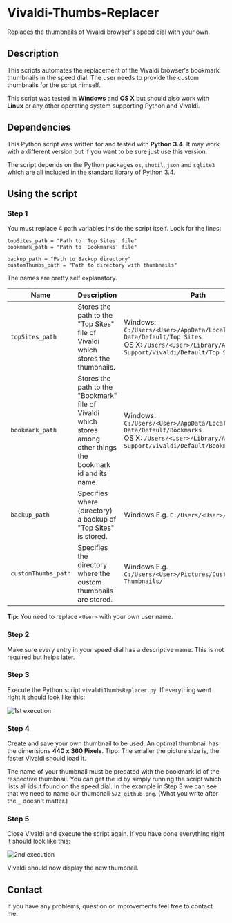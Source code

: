 # Vivaldi-Thumbs-Replacer
Replaces the thumbnails of Vivaldi browser's speed dial with your own.

## Description
This scripts automates the replacement of the Vivaldi browser's bookmark thumbnails in the speed dial. The user needs to provide the custom thumbnails for the script himself.
 
This script was tested in **Windows** and **OS X** but should also work with **Linux** or any other operating system supporting Python and Vivaldi.


## Dependencies
This Python script was written for and tested with **Python 3.4**. It may work with a different version but if you want to be sure just use this version.

The script depends on the Python packages `os`, `shutil`, `json` and `sqlite3` which are all included in the standard library of Python 3.4.

## Using the script

### Step 1
You must replace 4 path variables inside the script itself. Look for
the lines:

```
topSites_path = "Path to 'Top Sites' file"
bookmark_path = "Path to 'Bookmarks' file"

backup_path = "Path to Backup directory"
customThumbs_path = "Path to directory with thumbnails"
```

The names are pretty self explanatory. 

| Name | Description | Path |
|------|-------------|---------|
| `topSites_path` | Stores the path to the "Top Sites" file of Vivaldi which stores the thumbnails. | Windows: `C:/Users/<User>/AppData/Local/Vivaldi/User Data/Default/Top Sites` <br/> OS X: `/Users/<User>/Library/Application Support/Vivaldi/Default/Top Sites` |
| `bookmark_path` | Stores the path to the "Bookmark" file of Vivaldi which stores among other things the bookmark id and its name. | Windows: `C:/Users/<User>/AppData/Local/Vivaldi/User Data/Default/Bookmarks` <br/> OS X: `/Users/<User>/Library/Application Support/Vivaldi/Default/Bookmarks` |
| `backup_path` | Specifies where (directory) a backup of "Top Sites" is stored. | Windows E.g. `C:/Users/<User>/Desktop/` |
| `customThumbs_path` | Specifies the directory where the custom thumbnails are stored. | Windows E.g. `C:/Users/<User>/Pictures/Custom Thumbnails/` |

**Tip:** You need to replace `<User>` with your own user name.

### Step 2
Make sure every entry in your speed dial has a descriptive name. This is not required but helps later.

### Step 3
Execute the Python script `vivaldiThumbsReplacer.py`. If everything went right it should look like this:

![1st execution](http://i.imgur.com/jTzfDnY.png) 

### Step 4
Create and save your own thumbnail to be used. An optimal thumbnail has the dimensions **440 x 360 Pixels**. Tipp: The smaller the picture size is, the faster Vivaldi should load it.

The name of your thumbnail must be predated with the bookmark id of the respective thumbnail. You can get the id by simply running the script which lists all ids it found on the speed dial. In the example in Step 3 we can see that we need to name our thumbnail `572_github.png`. (What you write after the `_` doesn't matter.)

### Step 5
Close Vivaldi and execute the script again. If you have done everything right it should look like this:

![2nd execution](http://i.imgur.com/9nM0wHP.png)

Vivaldi should now display the new thumbnail.

## Contact
If you have any problems, question or improvements feel free to contact me.

